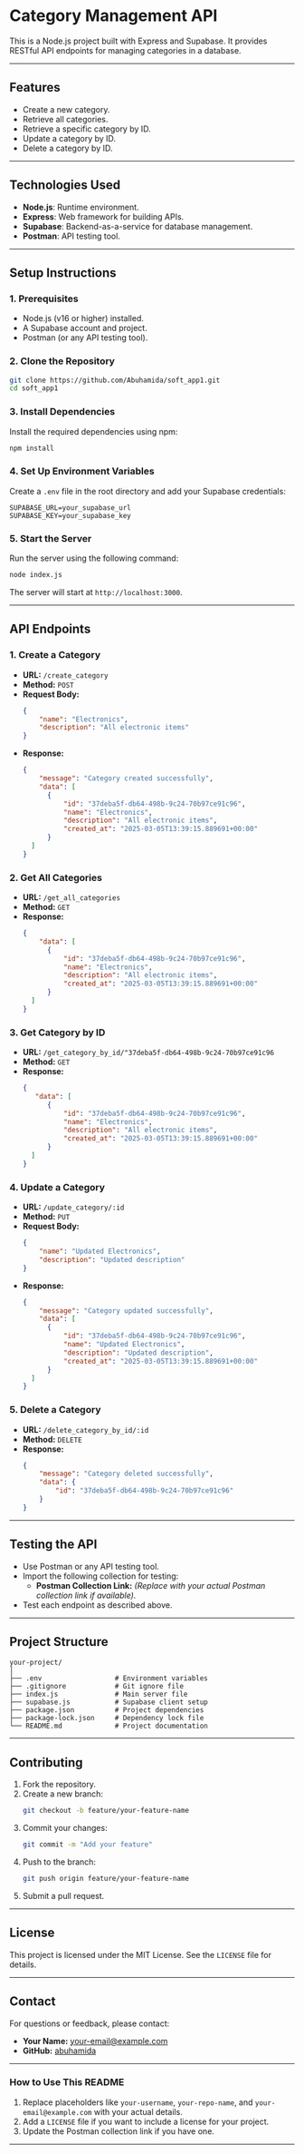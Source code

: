 # Category Management API

This is a Node.js project built with Express and Supabase. It provides RESTful API endpoints for managing categories in a database.

---

## **Features**
- Create a new category.
- Retrieve all categories.
- Retrieve a specific category by ID.
- Update a category by ID.
- Delete a category by ID.

---

## **Technologies Used**
- **Node.js**: Runtime environment.
- **Express**: Web framework for building APIs.
- **Supabase**: Backend-as-a-service for database management.
- **Postman**: API testing tool.

---

## **Setup Instructions**

### **1. Prerequisites**
- Node.js (v16 or higher) installed.
- A Supabase account and project.
- Postman (or any API testing tool).

### **2. Clone the Repository**
```bash
git clone https://github.com/Abuhamida/soft_app1.git
cd soft_app1
```

### **3. Install Dependencies**
Install the required dependencies using npm:
```bash
npm install
```

### **4. Set Up Environment Variables**
Create a `.env` file in the root directory and add your Supabase credentials:
```env
SUPABASE_URL=your_supabase_url
SUPABASE_KEY=your_supabase_key
```

### **5. Start the Server**
Run the server using the following command:
```bash
node index.js
```
The server will start at `http://localhost:3000`.

---

## **API Endpoints**

### **1. Create a Category**
- **URL:** `/create_category`
- **Method:** `POST`
- **Request Body:**
  ```json
  {
      "name": "Electronics",
      "description": "All electronic items"
  }
  ```
- **Response:**
  ```json
  {
      "message": "Category created successfully",
      "data": [
        {
            "id": "37deba5f-db64-498b-9c24-70b97ce91c96",
            "name": "Electronics",
            "description": "All electronic items",
            "created_at": "2025-03-05T13:39:15.889691+00:00"
        }
    ]
  }
  ```

### **2. Get All Categories**
- **URL:** `/get_all_categories`
- **Method:** `GET`
- **Response:**
  ```json
  {
      "data": [
        {
            "id": "37deba5f-db64-498b-9c24-70b97ce91c96",
            "name": "Electronics",
            "description": "All electronic items",
            "created_at": "2025-03-05T13:39:15.889691+00:00"
        }
    ]
  }
  ```

### **3. Get Category by ID**
- **URL:** `/get_category_by_id/"37deba5f-db64-498b-9c24-70b97ce91c96`
- **Method:** `GET`
- **Response:**
  ```json
  {
     "data": [
        {
            "id": "37deba5f-db64-498b-9c24-70b97ce91c96",
            "name": "Electronics",
            "description": "All electronic items",
            "created_at": "2025-03-05T13:39:15.889691+00:00"
        }
    ]
  }
  ```

### **4. Update a Category**
- **URL:** `/update_category/:id`
- **Method:** `PUT`
- **Request Body:**
  ```json
  {
      "name": "Updated Electronics",
      "description": "Updated description"
  }
  ```
- **Response:**
  ```json
  {
      "message": "Category updated successfully",
      "data": [
        {
            "id": "37deba5f-db64-498b-9c24-70b97ce91c96",
            "name": "Updated Electronics",
            "description": "Updated description",
            "created_at": "2025-03-05T13:39:15.889691+00:00"
        }
    ]
  }
  ```

### **5. Delete a Category**
- **URL:** `/delete_category_by_id/:id`
- **Method:** `DELETE`
- **Response:**
  ```json
  {
      "message": "Category deleted successfully",
      "data": {
          "id": "37deba5f-db64-498b-9c24-70b97ce91c96"
      }
  }
  ```

---

## **Testing the API**
- Use Postman or any API testing tool.
- Import the following collection for testing:
  - **Postman Collection Link:** *(Replace with your actual Postman collection link if available).*
- Test each endpoint as described above.

---

## **Project Structure**
```
your-project/
│
├── .env                  # Environment variables
├── .gitignore            # Git ignore file
├── index.js              # Main server file
├── supabase.js           # Supabase client setup
├── package.json          # Project dependencies
├── package-lock.json     # Dependency lock file
└── README.md             # Project documentation
```

---

## **Contributing**
1. Fork the repository.
2. Create a new branch:
   ```bash
   git checkout -b feature/your-feature-name
   ```
3. Commit your changes:
   ```bash
   git commit -m "Add your feature"
   ```
4. Push to the branch:
   ```bash
   git push origin feature/your-feature-name
   ```
5. Submit a pull request.

---

## **License**
This project is licensed under the MIT License. See the `LICENSE` file for details.

---

## **Contact**
For questions or feedback, please contact:
- **Your Name:** your-email@example.com
- **GitHub:** [abuhamida](https://github.com/abuhamida)

---

### **How to Use This README**
1. Replace placeholders like `your-username`, `your-repo-name`, and `your-email@example.com` with your actual details.
2. Add a `LICENSE` file if you want to include a license for your project.
3. Update the Postman collection link if you have one.

---
